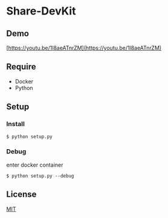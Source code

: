 # Share-DevKit

## Demo
[https://youtu.be/1l8aeATnrZM](https://youtu.be/1l8aeATnrZM)

## Require
* Docker
* Python

## Setup
### Install
```
$ python setup.py
```
### Debug
enter docker container
```
$ python setup.py --debug
```

## License
[MIT](LICENSE.txt)
